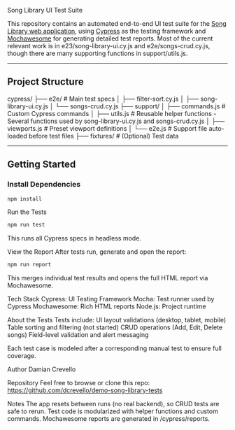 Song Library UI Test Suite

This repository contains an automated end-to-end UI test suite for the [Song Library web application](https://shuxincolorado.github.io/song-list2/dist/song-list2/), using [Cypress](https://www.cypress.io/) as the testing framework and [Mochawesome](https://github.com/adamgruber/mochawesome) for generating detailed test reports.
Most of the current relevant work is in e23/song-library-ui.cy.js and e2e/songs-crud.cy.js, though there are many supporting functions in support/utils.js.

---

## Project Structure

cypress/
├── e2e/ # Main test specs
│ ├── filter-sort.cy.js
│ ├── song-library-ui.cy.js
│ └── songs-crud.cy.js
├── support/
│ ├── commands.js # Custom Cypress commands
│ ├── utils.js # Reusable helper functions - Several functions used by song-library-ui.cy.js and songs-crud.cy.js
│ ├── viewports.js # Preset viewport definitions
│ └── e2e.js # Support file auto-loaded before test files
├── fixtures/ # (Optional) Test data

---

## Getting Started

### Install Dependencies

```bash
npm install
```

Run the Tests
```bash
npm run test
```
This runs all Cypress specs in headless mode.

View the Report
After tests run, generate and open the report:
```bash
npm run report
```
This merges individual test results and opens the full HTML report via Mochawesome.

Tech Stack
Cypress: UI Testing Framework
Mocha: Test runner used by Cypress
Mochawesome: Rich HTML reports
Node.js: Project runtime

About the Tests
Tests include:
UI layout validations (desktop, tablet, mobile)
Table sorting and filtering (not started)
CRUD operations (Add, Edit, Delete songs)
Field-level validation and alert messaging

Each test case is modeled after a corresponding manual test to ensure full coverage.

Author
Damian Crevello

Repository
Feel free to browse or clone this repo:
https://github.com/dcrevello/demo-song-library-tests

Notes
The app resets between runs (no real backend), so CRUD tests are safe to rerun.
Test code is modularized with helper functions and custom commands.
Mochawesome reports are generated in /cypress/reports.
